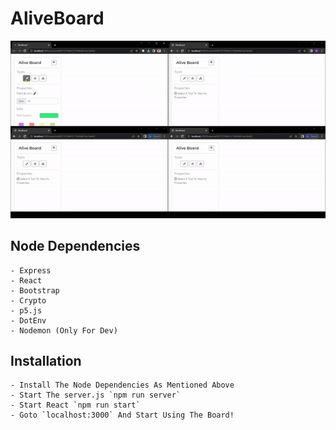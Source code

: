 # AliveBoard
<img src="https://raw.githubusercontent.com/ManojTGN/aliveboard/main/public/aliveBoard.gif"/>

## Node Dependencies
	- Express
    - React
    - Bootstrap
    - Crypto
    - p5.js
    - DotEnv
    - Nodemon (Only For Dev)

## Installation
    - Install The Node Dependencies As Mentioned Above
    - Start The server.js `npm run server` 
    - Start React `npm run start`
    - Goto `localhost:3000` And Start Using The Board!
